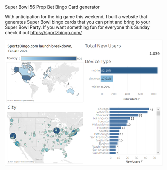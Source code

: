 Super Bowl 56 Prop Bet Bingo Card generator

With anticipation for the big game this weekend, I built a website that generates Super Bowl bingo cards that you can print and bring to your Super Bowl Party.  If you want something fun for everyone this Sunday check it out https://sportzbingo.com/


![alt text](https://github.com/cartern206/superbowl/blob/master/sportzbingo.PNG?raw=true)
